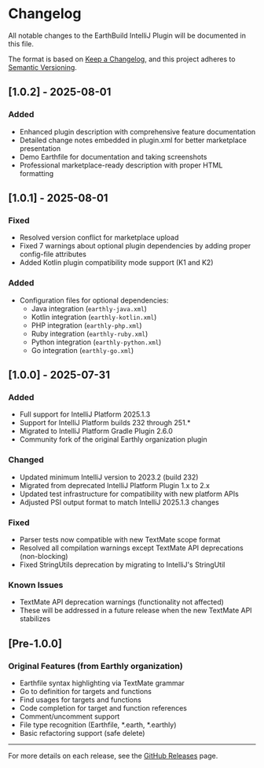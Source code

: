 # Changelog

All notable changes to the EarthBuild IntelliJ Plugin will be documented in this file.

The format is based on [Keep a Changelog](https://keepachangelog.com/en/1.0.0/),
and this project adheres to [Semantic Versioning](https://semver.org/spec/v2.0.0.html).

## [1.0.2] - 2025-08-01

### Added
- Enhanced plugin description with comprehensive feature documentation
- Detailed change notes embedded in plugin.xml for better marketplace presentation
- Demo Earthfile for documentation and taking screenshots
- Professional marketplace-ready description with proper HTML formatting

## [1.0.1] - 2025-08-01

### Fixed
- Resolved version conflict for marketplace upload
- Fixed 7 warnings about optional plugin dependencies by adding proper config-file attributes
- Added Kotlin plugin compatibility mode support (K1 and K2)

### Added
- Configuration files for optional dependencies:
  - Java integration (`earthly-java.xml`)
  - Kotlin integration (`earthly-kotlin.xml`)
  - PHP integration (`earthly-php.xml`)
  - Ruby integration (`earthly-ruby.xml`)
  - Python integration (`earthly-python.xml`)
  - Go integration (`earthly-go.xml`)

## [1.0.0] - 2025-07-31

### Added
- Full support for IntelliJ Platform 2025.1.3
- Support for IntelliJ Platform builds 232 through 251.*
- Migrated to IntelliJ Platform Gradle Plugin 2.6.0
- Community fork of the original Earthly organization plugin

### Changed
- Updated minimum IntelliJ version to 2023.2 (build 232)
- Migrated from deprecated IntelliJ Platform Plugin 1.x to 2.x
- Updated test infrastructure for compatibility with new platform APIs
- Adjusted PSI output format to match IntelliJ 2025.1.3 changes

### Fixed
- Parser tests now compatible with new TextMate scope format
- Resolved all compilation warnings except TextMate API deprecations (non-blocking)
- Fixed StringUtils deprecation by migrating to IntelliJ's StringUtil

### Known Issues
- TextMate API deprecation warnings (functionality not affected)
- These will be addressed in a future release when the new TextMate API stabilizes

## [Pre-1.0.0]

### Original Features (from Earthly organization)
- Earthfile syntax highlighting via TextMate grammar
- Go to definition for targets and functions
- Find usages for targets and functions
- Code completion for target and function references
- Comment/uncomment support
- File type recognition (Earthfile, *.earth, *.earthly)
- Basic refactoring support (safe delete)

---

For more details on each release, see the [GitHub Releases](https://github.com/EarthBuild/earthly-intellij-plugin/releases) page.